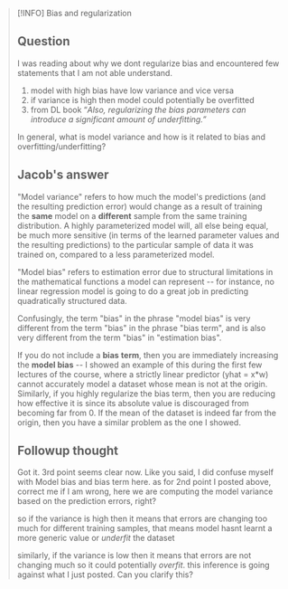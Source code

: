 

>[!INFO] Bias and regularization 
>
>## Question
>I was reading about why we dont regularize bias and encountered few statements that I am not able understand.  
> 1.  model with high bias have low variance and vice versa
> 2.  if variance is high then model could potentially be overfitted
> 3.  from DL book “_Also, regularizing the bias parameters can introduce a significant amount of underfitting.”_
> 
> In general, what is model variance and how is it related to bias and overfitting/underfitting?
> 
> ## Jacob's answer
> "Model variance" refers to how much the model's predictions (and the resulting prediction error) would change as a result of training the **same** model on a **different** sample from the same training distribution. A highly parameterized model will, all else being equal, be much more sensitive (in terms of the learned parameter values and the resulting predictions) to the particular sample of data it was trained on, compared to a less parameterized model.
> 
> "Model bias" refers to estimation error due to structural limitations in the mathematical functions a model can represent -- for instance, no linear regression model is going to do a great job in predicting quadratically structured data.
> 
> Confusingly, the term "bias" in the phrase "model bias" is very different from the term "bias" in the phrase "bias term", and is also very different from the term "bias" in "estimation bias".
> 
> If you do not include a **bias** **term**, then you are immediately increasing the **model bias** -- I showed an example of this during the first few lectures of the course, where a strictly linear predictor (yhat = x\*w) cannot accurately model a dataset whose mean is not at the origin. Similarly, if you highly regularize the bias term, then you are reducing how effective it is since its absolute value is discouraged from becoming far from 0. If the mean of the dataset is indeed far from the origin, then you have a similar problem as the one I showed.
> 
> ## Followup thought
> Got it. 
> 3rd point seems clear now. Like you said, I did confuse myself with Model bias and bias term here.
> as for 2nd point I posted above, correct me if I am wrong, here we are computing the model variance based on the prediction errors, right? 
> 
> so if the variance is high then it means that errors are changing too much for different training samples, that means model hasnt learnt a more generic value or _underfit_ the dataset
> 
> similarly, if the variance is low then it means that errors are not changing much so it could potentially _overfit_. 
> this inference is going against what I just posted. Can you clarify this?
 





